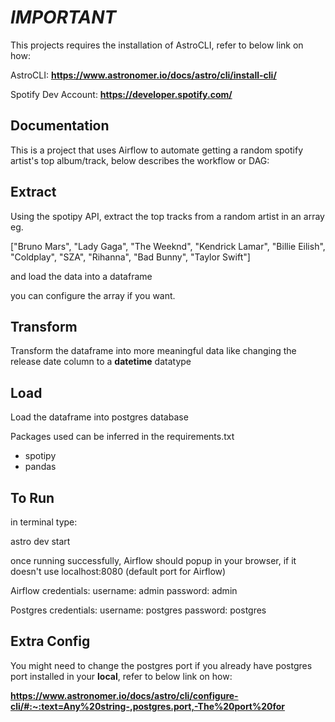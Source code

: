 # ***IMPORTANT*** 

This projects requires the installation of AstroCLI, refer to below link on how:

AstroCLI:
**https://www.astronomer.io/docs/astro/cli/install-cli/**

Spotify Dev Account:
**https://developer.spotify.com/**


## **Documentation**

This is a project that uses Airflow to automate getting a random spotify artist's top album/track, below describes the workflow or DAG:

## Extract
Using the spotipy API, extract the top tracks from a random artist in an array eg. 

["Bruno Mars", "Lady Gaga", "The Weeknd", "Kendrick Lamar", "Billie Eilish", "Coldplay", "SZA", "Rihanna", "Bad Bunny", "Taylor Swift"]


and load the data into a dataframe

you can configure the array if you want.
## Transform 
Transform the dataframe into more meaningful data like changing the release date column to a **datetime** datatype
## Load
Load the dataframe into postgres database


Packages used can be inferred in the requirements.txt
- spotipy
- pandas

## **To Run**

in terminal type:

astro dev start

once running successfully, Airflow should popup in your browser, if it doesn't use localhost:8080 (default port for Airflow)

Airflow credentials:
username: admin
password: admin


Postgres credentials:
username: postgres
password: postgres

## **Extra Config**

You might need to change the postgres port if you already have postgres port installed in your **local**, refer to below link on how:

**https://www.astronomer.io/docs/astro/cli/configure-cli/#:~:text=Any%20string-,postgres.port,-The%20port%20for**
